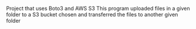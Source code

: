 Project that uses Boto3 and AWS S3
This program uploaded files in a given folder to a S3 bucket chosen and transferred the files to another given folder
